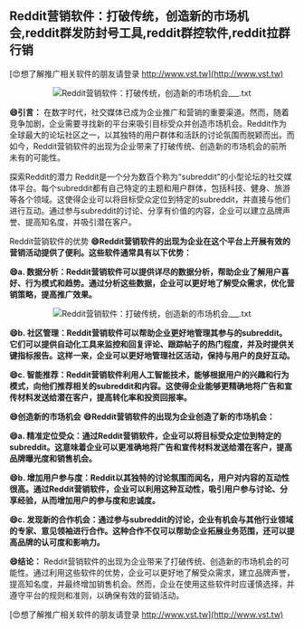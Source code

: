 ## **Reddit营销软件：打破传统，创造新的市场机会,reddit群发防封号工具,reddit群控软件,reddit拉群行销**

[😍想了解推广相关软件的朋友请登录 http://www.vst.tw](http://www.vst.tw)

 <center><img src="https://vst.tw/MP4/tuiguang/png/6.png" alt="Reddit营销软件：打破传统，创造新的市场机会___.txt"></center>

**😄引言：**
在数字时代，社交媒体已成为企业推广和营销的重要渠道。然而，随着竞争加剧，企业需要寻找新的平台来吸引目标受众并创造市场机会。Reddit作为全球最大的论坛社区之一，以其独特的用户群体和活跃的讨论氛围而脱颖而出。而如今，Reddit营销软件的出现为企业带来了打破传统、创造新的市场机会的前所未有的可能性。

探索Reddit的潜力
Reddit是一个分为数百个称为“subreddit”的小型论坛的社交媒体平台。每个subreddit都有自己特定的主题和用户群体，包括科技、健身、旅游等各个领域。这使得企业可以将目标受众定位到特定的subreddit，并直接与他们进行互动。通过参与subreddit的讨论、分享有价值的内容，企业可以建立品牌声誉、提高知名度，并吸引潜在客户。

Reddit营销软件的优势
**😄Reddit营销软件的出现为企业在这个平台上开展有效的营销活动提供了便利。这些软件通常具有以下优势：**

**😄a. 数据分析：Reddit营销软件可以提供详尽的数据分析，帮助企业了解用户喜好、行为模式和趋势。通过分析这些数据，企业可以更好地了解受众需求，优化营销策略，提高推广效果。**

 <center><img src="https://vst.tw/MP4/tuiguang/png/2.png" alt="Reddit营销软件：打破传统，创造新的市场机会___.txt"></center>

**😄b. 社区管理：Reddit营销软件可以帮助企业更好地管理其参与的subreddit。它们可以提供自动化工具来监控和回复评论、跟踪帖子的热门程度，并及时提供关键指标报告。这样一来，企业可以更好地管理社区活动，保持与用户的良好互动。**

**😄c. 智能推荐：Reddit营销软件利用人工智能技术，能够根据用户的兴趣和行为模式，向他们推荐相关的subreddit和内容。这使得企业能够更精确地将广告和宣传材料发送给潜在客户，提高转化率和投资回报率。**

**😄创造新的市场机会**
**😄Reddit营销软件的出现为企业创造了新的市场机会：**

**😄a. 精准定位受众：通过Reddit营销软件，企业可以将目标受众定位到特定的subreddit。这意味着企业可以更准确地将广告和宣传材料发送给潜在客户，提高品牌曝光度和销售机会。**

**😄b. 增加用户参与度：Reddit以其独特的讨论氛围而闻名，用户对内容的互动性很高。通过Reddit营销软件，企业可以利用这种互动性，吸引用户参与讨论、分享经验，从而增加用户的参与度和忠诚度。**

**😄c. 发现新的合作机会：通过参与subreddit的讨论，企业有机会与其他行业领域的专家、意见领袖进行合作。这种合作不仅可以帮助企业拓展业务范围，还可以提高品牌的认可度和影响力。**

**😄结论：**
Reddit营销软件的出现为企业带来了打破传统、创造新的市场机会的可能性。通过利用这些软件的优势，企业可以更好地了解受众需求，建立品牌声誉，提高知名度，并最终增加销售机会。然而，企业在使用这些软件时应谨慎选择，并遵守平台的规则和准则，以确保有效的营销活动。

[😍想了解推广相关软件的朋友请登录 http://www.vst.tw](http://www.vst.tw)




